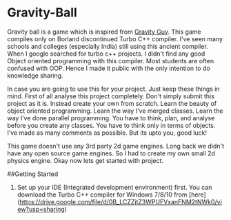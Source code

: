# Gravity-Ball
Gravity ball is a game which is inspired from [Gravity Guy](http://www.y8.com/games/gravity_guy). This game compiles only on Borland discontinued Turbo C++ compiler. I've seen many schools and colleges (especially India) still using this ancient compiler. When I google searched for turbo c++ projects. I didn't find any good Object oriented programming with this compiler. Most students are often confused with OOP. Hence I made it public with the only intention to do knowledge sharing.

In case you are going to use this for your project. Just keep these things in mind. First of all analyse this project completely. Don't simply submit this project as it is. Instead create your own from scratch. Learn the beauty of object oriented programming. Learn the way I've merged classes. Learn the way I’ve done parallel programming. You have to think, plan, and analyse before you create any classes. You have to think only in terms of objects. I’ve made as many comments as possible. But its upto you, good luck!

This game doesn't use any 3rd party 2d game engines. Long back we didn't have any open source game engines. So I had to create my own small 2d physics engine. Okay now lets get started with project.

##Getting Started

1. Set up your IDE (Integrated development environment) first. You can download the Turbo C++ compiler for Windows 7/8/10 from [here] (https://drive.google.com/file/d/0B_LCZZjtZ3WPUFVxanFNM2tNWk0/view?usp=sharing)


